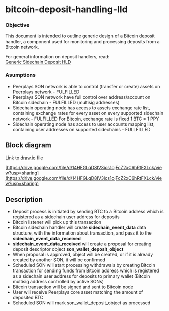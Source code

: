 # bitcoin-deposit-handling-lld

### Objective

This document is intended to outline generic design of a Bitcoin deposit handler, a component used for monitoring and processing deposits from a Bitcoin network.

For general information on deposit handlers, read:\
[Generic Sidechain Deposit HLD](https://peerplays.atlassian.net/wiki/spaces/PIX/pages/351961138/Generic+Sidechain+Deposit+HLD)

### Asumptions

* Peerplays SON network is able to control (transfer or create) assets on Peerplays network - FULFILLED
* Peerplays SON network have full control over address/account on Bitcoin sidechain - FULFILLED (multisig addresses)
* Sidechain operating node has access to assets exchange rate list, containing exchange rates for every asset on every supported sidechain network - FULFILLED For Bitcoin, exchange rate is fixed 1 BTC = 1 PPY
* Sidechain operating node has access to user accounts mapping list, containing user addresses on supported sidechains - FULLFILLED

## Block diagram

Link to [draw.io](http://draw.io/) file

[https://drive.google.com/file/d/14HFGLqD8IV3ics1ojFcZ2xC6hRtFXLck/view?usp=sharing](https://drive.google.com/file/d/14HFGLqD8IV3ics1ojFcZ2xC6hRtFXLck/view?usp=sharing)

## Description

* Deposit process is initiated by sending BTC to a Bitcoin address which is registered as a sidechain user address for deposits
* Bitcoin listener will pick up this transaction
* Bitcoin sidechain handler will create **sidechain\_event\_data** data structure, with the information about transaction, and pass it to the **sidechain\_event\_data\_received**
* **sidechain\_event\_data\_received** will create a proposal for creating deposit descriptor object **son\_wallet\_deposit\_object**
* When proposal is approved, object will be created, or if it is already created by another SON, it will be confirmed
* Scheduled SON will start processing withdrawals by creating Bitcoin transaction for sending funds from Bitcoin address which is registered as a sidechain user address for deposits to primary wallet (Bitcoin multisig address controlled by active SONs)
* Bitcoin transaction will be signed and sent to Bitcoin node
* User will receive Peerplays core asset matching the amount of deposited BTC
* Scheduled SON will mark son\_wallet\_deposit\_object as processed

